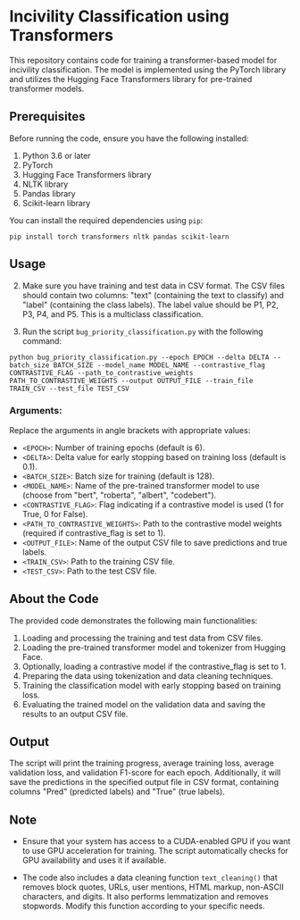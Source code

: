 # Incivility Classification using Transformers

This repository contains code for training a transformer-based model for incivility classification. The model is implemented using the PyTorch library and utilizes the Hugging Face Transformers library for pre-trained transformer models.

## Prerequisites

Before running the code, ensure you have the following installed:

1. Python 3.6 or later
2. PyTorch
3. Hugging Face Transformers library
4. NLTK library
5. Pandas library
6. Scikit-learn library

You can install the required dependencies using `pip`:

`pip install torch transformers nltk pandas scikit-learn`


## Usage

2. Make sure you have training and test data in CSV format. The CSV files should contain two columns: "text" (containing the text to classify) and "label" (containing the class labels). The label value should be P1, P2, P3, P4, and P5. This is a multiclass classification.

3. Run the script `bug_priority_classification.py` with the following command:


`python bug_priority_classification.py --epoch EPOCH --delta DELTA --batch_size BATCH_SIZE --model_name MODEL_NAME --contrastive_flag CONTRASTIVE_FLAG --path_to_contrastive_weights PATH_TO_CONTRASTIVE_WEIGHTS --output OUTPUT_FILE --train_file TRAIN_CSV --test_file TEST_CSV`

### Arguments:


Replace the arguments in angle brackets with appropriate values:
- `<EPOCH>`: Number of training epochs (default is 6).
- `<DELTA>`: Delta value for early stopping based on training loss (default is 0.1).
- `<BATCH_SIZE>`: Batch size for training (default is 128).
- `<MODEL_NAME>`: Name of the pre-trained transformer model to use (choose from "bert", "roberta", "albert", "codebert").
- `<CONTRASTIVE_FLAG>`: Flag indicating if a contrastive model is used (1 for True, 0 for False).
- `<PATH_TO_CONTRASTIVE_WEIGHTS>`: Path to the contrastive model weights (required if contrastive_flag is set to 1).
- `<OUTPUT_FILE>`: Name of the output CSV file to save predictions and true labels.
- `<TRAIN_CSV>`: Path to the training CSV file.
- `<TEST_CSV>`: Path to the test CSV file.

## About the Code

The provided code demonstrates the following main functionalities:

1. Loading and processing the training and test data from CSV files.
2. Loading the pre-trained transformer model and tokenizer from Hugging Face.
3. Optionally, loading a contrastive model if the contrastive_flag is set to 1.
4. Preparing the data using tokenization and data cleaning techniques.
5. Training the classification model with early stopping based on training loss.
6. Evaluating the trained model on the validation data and saving the results to an output CSV file.

## Output

The script will print the training progress, average training loss, average validation loss, and validation F1-score for each epoch. Additionally, it will save the predictions in the specified output file in CSV format, containing columns "Pred" (predicted labels) and "True" (true labels).


## Note

- Ensure that your system has access to a CUDA-enabled GPU if you want to use GPU acceleration for training. The script automatically checks for GPU availability and uses it if available.

- The code also includes a data cleaning function `text_cleaning()` that removes block quotes, URLs, user mentions, HTML markup, non-ASCII characters, and digits. It also performs lemmatization and removes stopwords. Modify this function according to your specific needs.
